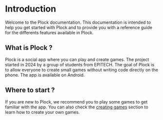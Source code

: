 # Introduction

Welcome to the Plock documentation. This documentation is intended to help you get started with Plock and to provide you with a reference guide for the differents features available in Plock.

## What is Plock ?

Plock is a social app where you can play and create games. The project started in 2024 by a group of students from EPITECH. The goal of Plock is to allow everyone to create small games without writing code directly on the phone. The app is available on Android.

## Where to start ?

If you are new to Plock, we recommend you to play some games to get familiar with the app. You can also check the [creating games](./create_games.md) section to learn how to create your own games.